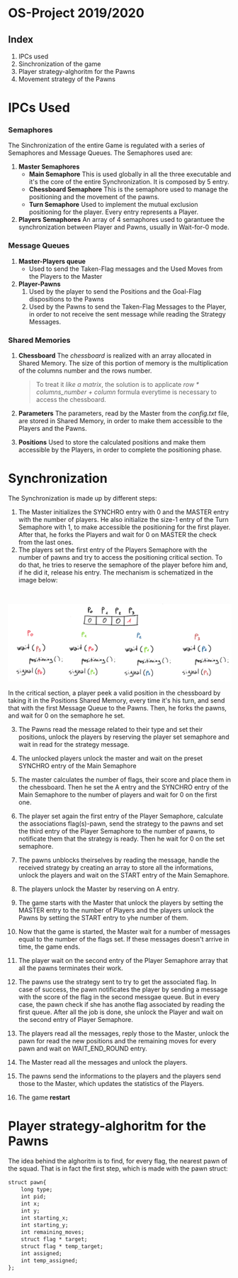 # OS-Project 2019/2020
## Index
1. IPCs used
2. Sinchronization of the game
3. Player strategy-alghoritm for the Pawns
4. Movement strategy of the Pawns

# IPCs Used

### Semaphores
The Sinchronization of the entire Game is regulated with a series of Semaphores and Message Queues. The Semaphores used are:
1.  **Master Semaphores**
    * **Main Semaphore**
    This is used globally in all the three executable and it's the core of the entire Synchronization.
    It is composed by 5 entry.
    * **Chessboard Semaphore**
    This is the semaphore used to manage the positioning and the movement of the pawns.
    * **Turn Semaphore**
    Used to implement the mutual exclusion positioning for the player.
    Every entry represents a Player.
2. **Players Semaphores**
    An array of 4 semaphores used to garantuee the synchronization between Player and Pawns, usually in Wait-for-0 mode.

### Message Queues
1. **Master-Players queue**
    * Used to send the Taken-Flag messages and the Used Moves from the Players to the Master
2. **Player-Pawns**
    1. Used by the player to send the Positions and the Goal-Flag dispositions to the Pawns
    2. Used by the Pawns to send the Taken-Flag Messages to the Player, in order to not receive the       sent message while reading the Strategy Messages.

### Shared Memories
1. **Chessboard**
    The *chessboard* is realized with an array allocated in Shared Memory.
    The size of this portion of memory is the multiplication of the columns number and the rows number.

    > To treat it *like a matrix*, the solution is to applicate *row * columns_number + column* formula everytime is necessary to access the chessboard.

2. **Parameters**
    The parameters, read by the Master from the *config.txt* file, are stored in Shared Memory, in order to make them accessible to the Players and the Pawns.
3. **Positions**
    Used to store the calculated positions and make them accessible by the Players, in order to complete the positioning phase.

# Synchronization
The Synchronization is made up by different steps:
1. The Master initializes the SYNCHRO entry with 0 and the MASTER entry with the number of players.
   He also initialize the size-1 entry of the Turn Semaphore with 1, to make accessible the positioning for the first player. 
   After that, he forks the Players and wait for 0 on MASTER the check from the last ones.
2. The players set the first entry of the Players Semaphore with the number of pawns and try to access the positioning critical section. To do that, he tries to reserve the semaphore of the player before him and, if he did it, release his entry.
The mechanism is schematized in the image below:
<br>

![Critical Section](Positioning.png)

In the critical section, a player peek a valid position in the chessboard by taking it in the Positions Shared Memory, every time it's his turn, and send that with the first Message Queue to the Pawns.
Then, he forks the pawns, and wait for 0 on the semaphore he set.

3. The Pawns read the message related to their type and set their positions, unlock the players by reserving the player set semaphore and wait in read for the strategy message.

4. The unlocked players unlock the master and wait on the preset SYNCHRO entry of the Main Semaphore

5. The master calculates the number of flags, their score and place them in the chessboard.
Then he set the A entry and the SYNCHRO entry of the Main Semaphore to the number of players and wait for 0 on the first one.

6. The player set again the first entry of the Player Semaphore, calculate the associations flag(s)-pawn, send the strategy to the pawns and set the third entry of the Player Semaphore to the number of pawns, to notificate them that the strategy is ready. 
Then he wait for 0 on the set semaphore.

7. The pawns unblocks theirselves by reading the message, handle the received strategy by creating an array to store all the informations, unlock the players and wait on the START entry of the Main Semaphore.

8. The players unlock the Master by reserving on A entry.

9. The game starts with the Master that unlock the players by setting the MASTER entry to the number of Players and the players unlock the Pawns by setting the START entry to yhe number of them.

10. Now that the game is started, the Master wait for a number of messages equal to the number of the flags set. If these messages doesn't arrive in time, the game ends.

11. The player wait on the second entry of the Player Semaphore array that all the pawns terminates their work.

12. The pawns use the strategy sent to try to get the associated flag. In case of success, the pawn notificates the player by sending a message with the score of the flag in the second messgae queue.
But in every case, the pawn check if she has anothe flag associated by reading the first queue.
After all the job is done, she unlock the Player and wait on the second entry of Player Semaphore.

13. The players read all the messages, reply those to the Master, unlock the pawn for read the new positions and the remaining moves for every pawn and wait on WAIT_END_ROUND entry.

14. The Master read all the messages and unlock the players.

14. The pawns send the informations to the players and the players send those to the Master, which updates the statistics of the Players.

15. The game **restart**

# Player strategy-alghoritm for the Pawns

The idea behind the alghoritm is to find, for every flag, the nearest pawn of the squad.
That is in fact the first step, which is made with the pawn struct:

    struct pawn{
        long type;
        int pid;
        int x;
        int y;
        int starting_x;
        int starting_y;
        int remaining_moves;
        struct flag * target;
        struct flag * temp_target;
        int assigned;
        int temp_assigned;
    };

